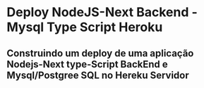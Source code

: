 # Deploy NodeJS-Next Backend -Mysql Type Script Heroku

## Construindo um deploy de uma aplicação Nodejs-Next type-Script BackEnd e Mysql/Postgree SQL no Hereku Servidor